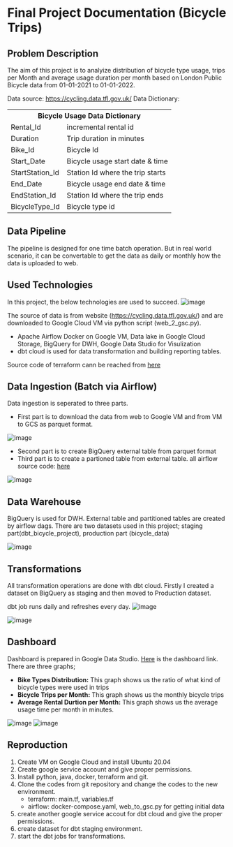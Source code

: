# Final Project Documentation (Bicycle Trips)
## Problem Description

The aim of this project is to analyize distribution of bicycle type usage, trips per Month and average usage duration per month based on London Public Bicycle data from 01-01-2021 to 01-01-2022.

Data source: https://cycling.data.tfl.gov.uk/
Data Dictionary:
    <table>
        <th colspan=8>Bicycle Usage Data Dictionary</th>
        <tr>
            <td>Rental_Id</td>
            <td>incremental rental id</td>
        </tr>
        <tr>
            <td>Duration</td>
            <td>Trip duration in minutes</td>
        </tr>
        <tr>
            <td>Bike_Id</td>
            <td>Bicycle Id</td>
        </tr>
        <tr>
            <td>Start_Date</td>
            <td>Bicycle usage start date & time</td>
        </tr>
        <tr>
            <td>StartStation_Id</td>
            <td>Station Id where the trip starts</td>
        </tr>
        <tr>
            <td>End_Date</td>
            <td>Bicycle usage end date & time</td>
        </tr>
        <tr>
            <td>EndStation_Id</td>
            <td>Station Id where the trip ends</td>
        </tr>
        <tr>
            <td>BicycleType_Id</td>
            <td>Bicycle type id  </td>
        </tr>
    </table>
    
## Data Pipeline
The pipeline is designed for one time batch operation. But in real world scenario, it can be convertable to get the data as daily or monthly how the data is uploaded to web. 

## Used Technologies    
In this project, the below technologies are used to succeed.
![image](https://user-images.githubusercontent.com/13220471/161433977-3a1487d9-89a3-4d15-be73-ff086692dcc4.png)

The source of data is from website (https://cycling.data.tfl.gov.uk/) and are downloaded to Google Cloud VM via python script (web_2_gsc.py).

* Apache Airflow Docker on Google VM, Data lake in Google Cloud Storage, BigQuery for DWH, Google Data Studio for Visulization
* dbt cloud is used for data transformation and building reporting tables.

Source code of terraform cann be reached from <a href="https://github.com/hasantatarli/data-engineering-zoomcamp/tree/main/week_7_Final_Project/terraform">here</a>
    
## Data Ingestion (Batch via Airflow)
Data ingestion is seperated to three parts. 
* First part is to download the data from web to Google VM and from VM to GCS as parquet format.

![image](https://user-images.githubusercontent.com/13220471/161492906-8039909b-5ae0-4eee-bd2e-e6cfbdd6e394.png)

* Second part is to create BigQuery external table from parquet format 
* Third part is to create a partioned table from external table.
all airflow source code: <a href="https://github.com/hasantatarli/data-engineering-zoomcamp/tree/main/week_7_Final_Project/airflow">here</a>

![image](https://user-images.githubusercontent.com/13220471/161520379-02a67044-3709-449c-9217-95d6bbf0a4e9.png)

## Data Warehouse
BigQuery is used for DWH. External table and partitioned tables are created by airflow dags. 
There are two datasets used in this project; staging part(dbt_bicycle_project), production part (bicycle_data)

![image](https://user-images.githubusercontent.com/13220471/161496023-23ba7ce3-acb6-4631-922c-278faad9f7a0.png)

## Transformations
All transformation operations are done with dbt cloud. Firstly I created a dataset on BigQuery as staging and then moved to Production dataset.

dbt job runs daily and refreshes every day.
![image](https://user-images.githubusercontent.com/13220471/161495400-e9531419-8624-431d-8da9-eca71b4a4299.png)

![image](https://user-images.githubusercontent.com/13220471/161495839-0a8ce8b4-5333-4b0c-9c69-bd5ee32e8b74.png)

## Dashboard
Dashboard is prepared in Google Data Studio. <a href="https://datastudio.google.com/reporting/d3da66fc-f21a-4700-a454-d14e9cee3b5a">Here</a> is the dashboard link.
There are three graphs;
* **Bike Types Distribution:** This graph shows us the ratio of what kind of bicycle types were used in trips
* **Bicycle Trips per Month:** This graph shows us the monthly bicycle trips 
* **Average Rental Durtion per Month:** This graph shows us the average usage time per month in minutes.

![image](https://user-images.githubusercontent.com/13220471/161500825-6ea4b28d-9c90-43d4-91bb-9a919dc51245.png)
![image](https://user-images.githubusercontent.com/13220471/161500892-67f6c79b-d5a9-4e6a-aff1-8a6f45306ebf.png)


## Reproduction
1. Create VM on Google Cloud and install Ubuntu 20.04
2. Create google service account and give proper permissions. 
3. Install python, java, docker, terraform and git.
4. Clone the codes from git repository and change the codes to the new environment. 
    * terraform: main.tf, variables.tf
    * airflow: docker-compose.yaml, web_to_gsc.py for getting initial data
5. create another google service accout for dbt cloud and give the proper permissions. 
6. create dataset for dbt staging environment. 
7. start the dbt jobs for transformations.
